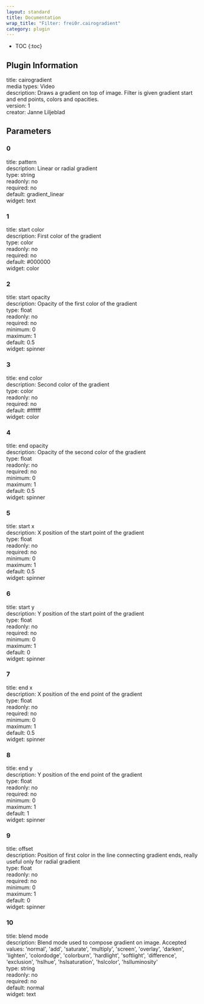 ```yaml
---
layout: standard
title: Documentation
wrap_title: "Filter: frei0r.cairogradient"
category: plugin
---
```

* TOC
{:toc}

## Plugin Information

title: cairogradient  
media types:
Video  
description: Draws a gradient on top of image. Filter is given gradient start and end points, colors and opacities.  
version: 1  
creator: Janne Liljeblad  

## Parameters

### 0

title: pattern    
description:
Linear or radial gradient  
type: string  
readonly: no  
required: no  
default: gradient_linear  
widget: text  

### 1

title: start color    
description:
First color of the gradient  
type: color  
readonly: no  
required: no  
default: #000000  
widget: color  

### 2

title: start opacity    
description:
Opacity of the first color of the gradient  
type: float  
readonly: no  
required: no  
minimum: 0  
maximum: 1  
default: 0.5  
widget: spinner  

### 3

title: end color    
description:
Second color of the gradient  
type: color  
readonly: no  
required: no  
default: #ffffff  
widget: color  

### 4

title: end opacity    
description:
Opacity of the second color of the gradient  
type: float  
readonly: no  
required: no  
minimum: 0  
maximum: 1  
default: 0.5  
widget: spinner  

### 5

title: start x    
description:
X position of the start point of the gradient  
type: float  
readonly: no  
required: no  
minimum: 0  
maximum: 1  
default: 0.5  
widget: spinner  

### 6

title: start y    
description:
Y position of the start point of the gradient  
type: float  
readonly: no  
required: no  
minimum: 0  
maximum: 1  
default: 0  
widget: spinner  

### 7

title: end x    
description:
X position of the end point of the gradient  
type: float  
readonly: no  
required: no  
minimum: 0  
maximum: 1  
default: 0.5  
widget: spinner  

### 8

title: end y    
description:
Y position of the end point of the gradient  
type: float  
readonly: no  
required: no  
minimum: 0  
maximum: 1  
default: 1  
widget: spinner  

### 9

title: offset    
description:
Position of first color in the line connecting gradient ends, really useful only for radial gradient  
type: float  
readonly: no  
required: no  
minimum: 0  
maximum: 1  
default: 0  
widget: spinner  

### 10

title: blend mode    
description:
Blend mode used to compose gradient on image. Accepted values: &#39;normal&#39;, &#39;add&#39;, &#39;saturate&#39;, &#39;multiply&#39;, &#39;screen&#39;, &#39;overlay&#39;, &#39;darken&#39;, &#39;lighten&#39;, &#39;colordodge&#39;, &#39;colorburn&#39;, &#39;hardlight&#39;, &#39;softlight&#39;, &#39;difference&#39;, &#39;exclusion&#39;, &#39;hslhue&#39;, &#39;hslsaturation&#39;, &#39;hslcolor&#39;, &#39;hslluminosity&#39;  
type: string  
readonly: no  
required: no  
default: normal  
widget: text  

